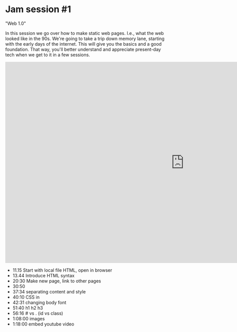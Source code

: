 # Jam session #1
"Web 1.0" 

In this session we go over how to make static web pages. I.e., what the web looked like in the 90s. 
We're going to take a trip down memory lane, starting with the early days of the internet. 
This will give you the basics and a good foundation. 
That way, you'll better understand and appreciate present-day tech when we get to it in a few sessions.

<iframe width="1128" height="635" src="https://www.youtube.com/embed/jgw1XBNY5Ko" frameborder="0" allow="accelerometer; autoplay; encrypted-media; gyroscope; picture-in-picture" allowfullscreen></iframe>

- 11.15 Start with local file HTML, open in browser 
- 13.44 Introduce HTML syntax
- 20:30 Make new page, link to other pages
- 30:50 <div>
- 37:34 separating content and style
- 40:10 CSS in <head>
- 42:31 changing body font
- 51:40 h1 h2 h3
- 56:16 # vs . (id vs class)
- 1:08:00 images
- 1:18:00 embed youtube video

